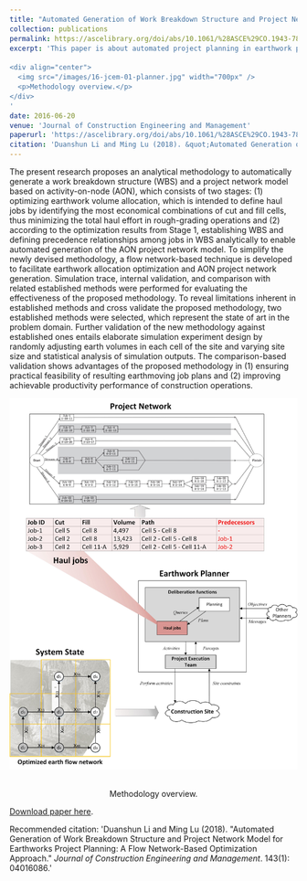 ```yaml
---
title: "Automated Generation of Work Breakdown Structure and Project Network Model for Earthworks Project Planning: A Flow Network-Based Optimization Approach"
collection: publications
permalink: https://ascelibrary.org/doi/abs/10.1061/%28ASCE%29CO.1943-7862.0001214
excerpt: 'This paper is about automated project planning in earthwork planning. It generates an optimized earthwork execution plan (work breakdown structure and project network) from the design. The mthod avoids temporal-spatial conflicts that occur in existing linear programming methods.

<div align="center">
  <img src="/images/16-jcem-01-planner.jpg" width="700px" />
  <p>Methodology overview.</p>
</div>
'
date: 2016-06-20
venue: 'Journal of Construction Engineering and Management'
paperurl: 'https://ascelibrary.org/doi/abs/10.1061/%28ASCE%29CO.1943-7862.0001214'
citation: 'Duanshun Li and Ming Lu (2018). &quot;Automated Generation of Work Breakdown Structure and Project Network Model for Earthworks Project Planning: A Flow Network-Based Optimization Approach.&quot; <i>Journal of Construction Engineering and Management</i>. 143(1): 04016086.'
---
```


The present research proposes an analytical methodology to automatically generate a work breakdown structure (WBS) and a project network model based on activity-on-node (AON), which consists of two stages: (1) optimizing earthwork volume allocation, which is intended to define haul jobs by identifying the most economical combinations of cut and fill cells, thus minimizing the total haul effort in rough-grading operations and (2) according to the optimization results from Stage 1, establishing WBS and defining precedence relationships among jobs in WBS analytically to enable automated generation of the AON project network model. To simplify the newly devised methodology, a flow network-based technique is developed to facilitate earthwork allocation optimization and AON project network generation. Simulation trace, internal validation, and comparison with related established methods were performed for evaluating the effectiveness of the proposed methodology. To reveal limitations inherent in established methods and cross validate the proposed methodology, two established methods were selected, which represent the state of art in the problem domain. Further validation of the new methodology against established ones entails elaborate simulation experiment design by randomly adjusting earth volumes in each cell of the site and varying site size and statistical analysis of simulation outputs. The comparison-based validation shows advantages of the proposed methodology in (1) ensuring practical feasibility of resulting earthmoving job plans and (2) improving achievable productivity performance of construction operations.

<div align="center">
  <img src="/images/16-jcem-01-planner.jpg" width="700px" />
  <p>Methodology overview.</p>
</div>

[Download paper here](https://ascelibrary.org/doi/abs/10.1061/%28ASCE%29CO.1943-7862.0001214).

Recommended citation: 'Duanshun Li and Ming Lu (2018). &quot;Automated Generation of Work Breakdown Structure and Project Network Model for Earthworks Project Planning: A Flow Network-Based Optimization Approach.&quot; <i>Journal of Construction Engineering and Management</i>. 143(1): 04016086.'





